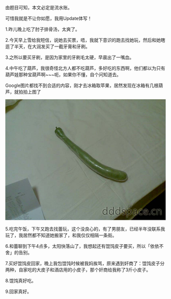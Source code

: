 

由题目可知，本文必定是流水账。

可惜我就是不让你如愿，我用Update体写！

1.昨儿晚上吃了肘子排骨汤，太爽了。

2.今天早上雪给我短信，说她去买票，唔，我就下意识的跑去找她玩，然后和她瞎逛了半天，在大润发买了一截牙膏和牙刷。

3.之所以要买牙刷，是因为家里的牙刷毛太硬，早晨出了一嘴血。

4.中午吃了葫芦，我很奇怪北方人都不吃葫芦，多好吃的东西啊，他们都以为只有葫芦娃那种宝葫芦啊~~~呃，如果你不懂，自个问知道去。

Google图片都找不到合适的内容，刚才去冰箱取苹果，居然发现在冰箱有几根葫芦，就拍拍上图了

![葫芦](/images/upload_dropbox/200910/20091008.jpg)

5.吃完午饭，下午又跑去找蕾玩，这个没良心的，有了男朋友，已经半年没联系我玩了，我居然都不知道她搬家了，和我仅仅相隔一条街。

6.和蕾聊到下午4点多，太阳快落山了，我想起还有馄饨皮子要买，所以「依依不舍」的告别。

7.买好馄饨皮回家，晚上我包馄饨时候被我妈挨骂，原来遇到奸商了：馄饨皮子分两种，自家吃的大皮子和酒店用的小皮子，那个奸商给我称了3斤小皮子。

8.馄饨真好吃。

9.回家真好。



